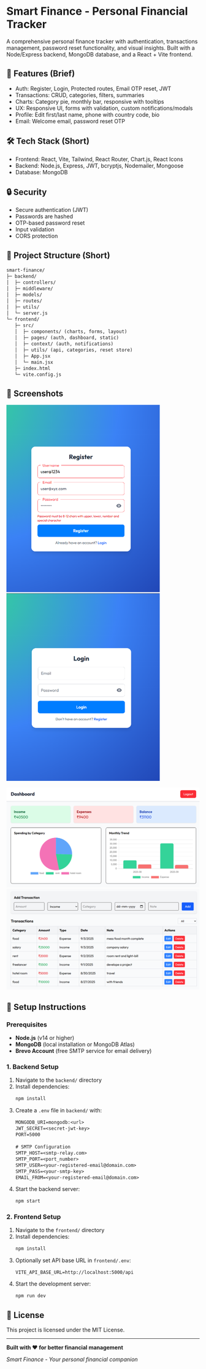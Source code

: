 # Smart Finance - Personal Financial Tracker

A comprehensive personal finance tracker with authentication, transactions management, password reset functionality, and visual insights. Built with a Node/Express backend, MongoDB database, and a React + Vite frontend.

## 🚀 Features (Brief) 

- Auth: Register, Login, Protected routes, Email OTP reset, JWT
- Transactions: CRUD, categories, filters, summaries
- Charts: Category pie, monthly bar, responsive with tooltips
- UX: Responsive UI, forms with validation, custom notifications/modals
- Profile: Edit first/last name, phone with country code, bio
- Email: Welcome email, password reset OTP

## 🛠 Tech Stack (Short)

- Frontend: React, Vite, Tailwind, React Router, Chart.js, React Icons
- Backend: Node.js, Express, JWT, bcryptjs, Nodemailer, Mongoose
- Database: MongoDB

## 🔒 Security

- Secure authentication (JWT)
- Passwords are hashed
- OTP-based password reset
- Input validation
- CORS protection




## 📁 Project Structure (Short)
```
smart-finance/
├─ backend/
│  ├─ controllers/
│  ├─ middleware/
│  ├─ models/
│  ├─ routes/
│  ├─ utils/
│  └─ server.js
└─ frontend/
   ├─ src/
   │  ├─ components/ (charts, forms, layout)
   │  ├─ pages/ (auth, dashboard, static)
   │  ├─ context/ (auth, notifications)
   │  ├─ utils/ (api, categories, reset store)
   │  ├─ App.jsx
   │  └─ main.jsx
   ├─ index.html
   └─ vite.config.js
```

## 📸 Screenshots

<p float="left">
  <img src="./readme_assets/register-page.png" width="400" />
  <img src="./readme_assets/login-page.png" width="400" />
</p>

![Dashboard](./readme_assets/dashbard.png)
![Dashboard 2](./readme_assets/dashboard-2.png)

## 🚀 Setup Instructions

### Prerequisites
- **Node.js** (v14 or higher)
- **MongoDB** (local installation or MongoDB Atlas)
- **Brevo Account** (free SMTP service for email delivery)

### 1. Backend Setup
1. Navigate to the `backend/` directory
2. Install dependencies:
   ```bash
   npm install
   ```
3. Create a `.env` file in `backend/` with:
   ```env
   MONGODB_URI=mongodb:<url>
   JWT_SECRET=<secret-jwt-key>
   PORT=5000
   
   # SMTP Configuration
   SMTP_HOST=<smtp-relay.com>
   SMTP_PORT=<port_number>
   SMTP_USER=<your-registered-email@domain.com>
   SMTP_PASS=<your-smtp-key>
   EMAIL_FROM=<your-registered-email@domain.com>
   ```
4. Start the backend server:
   ```bash
   npm start
   ```

### 2. Frontend Setup
1. Navigate to the `frontend/` directory
2. Install dependencies:
   ```bash
   npm install
   ```
3. Optionally set API base URL in `frontend/.env`:
   ```env
   VITE_API_BASE_URL=http://localhost:5000/api
   ```
4. Start the development server:
   ```bash
   npm run dev
   ```
  

## 📄 License

This project is licensed under the MIT License.

---

**Built with ❤️ for better financial management**

*Smart Finance - Your personal financial companion*
